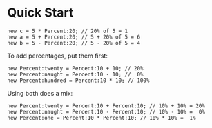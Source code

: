 # Quick Start

```pawn
new c = 5 * Percent:20; // 20% of 5 = 1
new a = 5 + Percent:20; // 5 + 20% of 5 = 6
new b = 5 - Percent:20; // 5 - 20% of 5 = 4
```

To add percentages, put them first:

```pawn
new Percent:twenty = Percent:10 + 10; // 20%
new Percent:naught = Percent:10 - 10; //  0%
new Percent:hundred = Percent:10 * 10; // 100%
```

Using both does a mix:

```pawn
new Percent:twenty = Percent:10 + Percent:10; // 10% + 10% = 20%
new Percent:naught = Percent:10 - Percent:10; // 10% - 10% =  0%
new Percent:one = Percent:10 * Percent:10; // 10% * 10% =  1%
```

